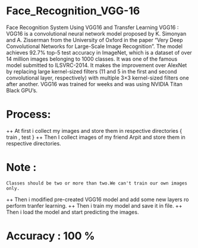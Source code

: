 # Face_Recognition_VGG-16

Face Recognition System Using VGG16 and Transfer Learning
VGG16 : VGG16 is a convolutional neural network model proposed by K. Simonyan and A. Zisserman from the University of Oxford in the paper “Very Deep Convolutional Networks for Large-Scale Image Recognition”. The model achieves 92.7% top-5 test accuracy in ImageNet, which is a dataset of over 14 million images belonging to 1000 classes. It was one of the famous model submitted to ILSVRC-2014. It makes the improvement over AlexNet by replacing large kernel-sized filters (11 and 5 in the first and second convolutional layer, respectively) with multiple 3×3 kernel-sized filters one after another. VGG16 was trained for weeks and was using NVIDIA Titan Black GPU’s.

# Process: 
++ At first i collect my images and store them in respective directories { train , test } ++ Then I collect images of my friend Arpit and store them in respective directories.

# Note : 
    Classes should be two or more than two.We can't train our own images only.
    
++ Then i modified pre-created VGG16 model and add some new layers ro perform tranfer learning. ++ Then i train my model and save it in file. ++ Then i load the model and start predicting the images.

# Accuracy :  100 %

